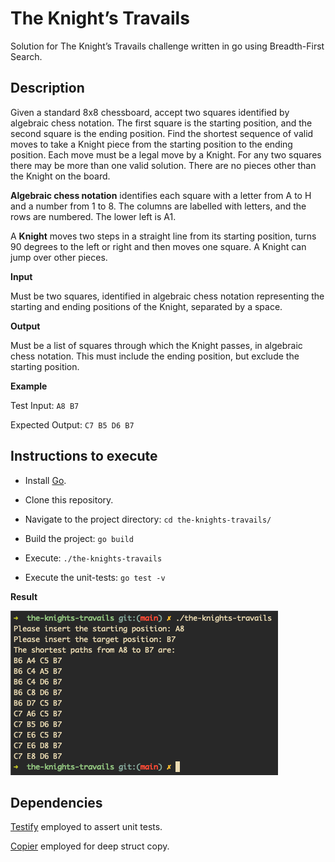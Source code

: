 # The Knight’s Travails

Solution for The Knight’s Travails challenge written in go using Breadth-First Search.

## Description

Given a standard 8x8 chessboard, accept two squares identified by algebraic chess notation. The first square is the starting position, and the second square is the ending position. Find the shortest sequence of valid moves to take a Knight piece from the starting position to the ending position. Each move must be a legal move by a Knight. For any two squares there may be more than one valid solution. There are no pieces other than the Knight on the board.

**Algebraic chess notation** identifies each square with a letter from A to H and a number from 1 to 8. The columns are labelled with letters, and the rows are numbered. The lower left is A1.

A **Knight** moves two steps in a straight line from its starting position, turns 90 degrees to the left or right and then moves one square. A Knight can jump over other pieces.

**Input**

Must be two squares, identified in algebraic chess notation representing the starting and ending positions of the Knight, separated by a space.

**Output**

Must be a list of squares through which the Knight passes, in algebraic chess notation. This must include the ending position, but exclude the starting position.

**Example**

Test Input:
`A8 B7`

Expected Output:
`C7 B5 D6 B7`

## Instructions to execute

* Install [Go](https://golang.org/doc/install).

* Clone this repository.

* Navigate to the project directory:
``cd the-knights-travails/``
  
* Build the project:
  ``go build``

* Execute:
``./the-knights-travails``

* Execute the unit-tests:
``go test -v``

**Result**

![Result](/screenshot/result.png?raw=true "result")
  
## Dependencies
[Testify](https://github.com/stretchr/testify) employed to assert unit tests.

[Copier](https://github.com/jinzhu/copier) employed for deep struct copy.